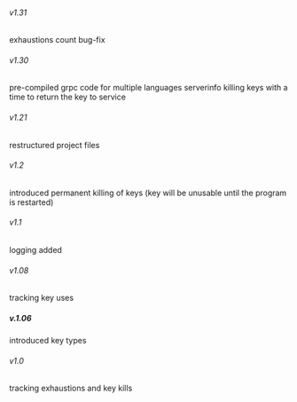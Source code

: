 ######   v1.31
exhaustions count bug-fix
######   v1.30
pre-compiled grpc code for multiple languages
serverinfo
killing keys with a time to return the key to service
######   v1.21 
restructured project files
######   v1.2
introduced permanent killing of keys (key will be unusable until the program is restarted) 
######   v1.1
logging added
######   v1.08
tracking key uses
#####   v.1.06
introduced key types
######  v1.0
tracking exhaustions and key kills
